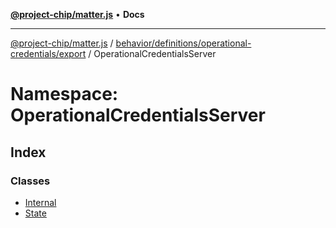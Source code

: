 [**@project-chip/matter.js**](../../../../../../README.md) • **Docs**

***

[@project-chip/matter.js](../../../../../../modules.md) / [behavior/definitions/operational-credentials/export](../../README.md) / OperationalCredentialsServer

# Namespace: OperationalCredentialsServer

## Index

### Classes

- [Internal](classes/Internal.md)
- [State](classes/State.md)
